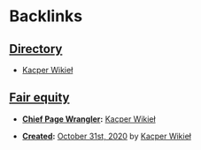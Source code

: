 
# Backlinks
## [Directory](<Directory.md>)
- [Kacper Wikieł](<Kacper Wikieł.md>)

## [Fair equity](<Fair equity.md>)
- **[Chief Page Wrangler](<Chief Page Wrangler.md>):** [Kacper Wikieł](<Kacper Wikieł.md>)

- **[Created](<Created.md>):** [October 31st, 2020](<October 31st, 2020.md>) by [Kacper Wikieł](<Kacper Wikieł.md>)

